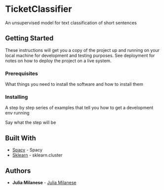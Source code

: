 # TicketClassifier

An unsupervised model for text classification of short sentences 

## Getting Started

These instructions will get you a copy of the project up and running on your local machine for development and testing purposes. See deployment for notes on how to deploy the project on a live system.

### Prerequisites

What things you need to install the software and how to install them


### Installing

A step by step series of examples that tell you how to get a development env running

Say what the step will be

## Built With

* [Spacy](https://spacy.io/models/) - Spacy
* [Sklearn](https://scikit-learn.org/stable/modules/clustering.html#clustering) - sklearn.cluster

## Authors

* **Julia Milanese** - [Julia Milanese](https://github.com/juliamendoim)


